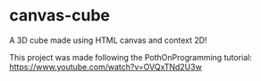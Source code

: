 # canvas-cube
A 3D cube made using HTML canvas and context 2D!

This project was made following the PothOnProgramming tutorial: https://www.youtube.com/watch?v=OVQxTNd2U3w
